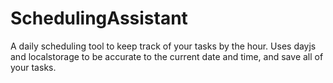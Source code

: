 # SchedulingAssistant

A daily scheduling tool to keep track of your tasks by the hour. Uses dayjs and localstorage to be accurate to the current date and time, and save all of your tasks.
